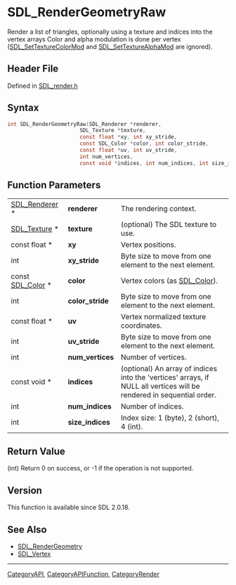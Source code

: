 # SDL_RenderGeometryRaw

Render a list of triangles, optionally using a texture and indices into the vertex arrays Color and alpha modulation is done per vertex ([SDL_SetTextureColorMod](SDL_SetTextureColorMod) and [SDL_SetTextureAlphaMod](SDL_SetTextureAlphaMod) are ignored).

## Header File

Defined in [SDL_render.h](https://github.com/libsdl-org/SDL/blob/SDL2/include/SDL_render.h)

## Syntax

```c
int SDL_RenderGeometryRaw(SDL_Renderer *renderer,
                       SDL_Texture *texture,
                       const float *xy, int xy_stride,
                       const SDL_Color *color, int color_stride,
                       const float *uv, int uv_stride,
                       int num_vertices,
                       const void *indices, int num_indices, int size_indices);
```

## Function Parameters

|                                |                  |                                                                                                                       |
| ------------------------------ | ---------------- | --------------------------------------------------------------------------------------------------------------------- |
| [SDL_Renderer](SDL_Renderer) * | **renderer**     | The rendering context.                                                                                                |
| [SDL_Texture](SDL_Texture) *   | **texture**      | (optional) The SDL texture to use.                                                                                    |
| const float *                  | **xy**           | Vertex positions.                                                                                                     |
| int                            | **xy_stride**    | Byte size to move from one element to the next element.                                                               |
| const [SDL_Color](SDL_Color) * | **color**        | Vertex colors (as [SDL_Color](SDL_Color)).                                                                            |
| int                            | **color_stride** | Byte size to move from one element to the next element.                                                               |
| const float *                  | **uv**           | Vertex normalized texture coordinates.                                                                                |
| int                            | **uv_stride**    | Byte size to move from one element to the next element.                                                               |
| int                            | **num_vertices** | Number of vertices.                                                                                                   |
| const void *                   | **indices**      | (optional) An array of indices into the 'vertices' arrays, if NULL all vertices will be rendered in sequential order. |
| int                            | **num_indices**  | Number of indices.                                                                                                    |
| int                            | **size_indices** | Index size: 1 (byte), 2 (short), 4 (int).                                                                             |

## Return Value

(int) Return 0 on success, or -1 if the operation is not supported.

## Version

This function is available since SDL 2.0.18.

## See Also

- [SDL_RenderGeometry](SDL_RenderGeometry)
- [SDL_Vertex](SDL_Vertex)

----
[CategoryAPI](CategoryAPI), [CategoryAPIFunction](CategoryAPIFunction), [CategoryRender](CategoryRender)

